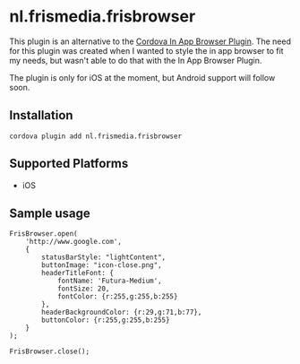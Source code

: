 <!---
    Licensed to the Apache Software Foundation (ASF) under one
    or more contributor license agreements.  See the NOTICE file
    distributed with this work for additional information
    regarding copyright ownership.  The ASF licenses this file
    to you under the Apache License, Version 2.0 (the
    "License"); you may not use this file except in compliance
    with the License.  You may obtain a copy of the License at

      http://www.apache.org/licenses/LICENSE-2.0

    Unless required by applicable law or agreed to in writing,
    software distributed under the License is distributed on an
    "AS IS" BASIS, WITHOUT WARRANTIES OR CONDITIONS OF ANY
    KIND, either express or implied.  See the License for the
    specific language governing permissions and limitations
    under the License.
-->

# nl.frismedia.frisbrowser

This plugin is an alternative to the [Cordova In App Browser Plugin](https://github.com/apache/cordova-plugin-inappbrowser).
The need for this plugin was created when I wanted to style the in app browser to fit my needs, but wasn't able to do that with the In App Browser Plugin.

The plugin is only for iOS at the moment, but Android support will follow soon.

## Installation

    cordova plugin add nl.frismedia.frisbrowser

## Supported Platforms

- iOS

## Sample usage

    FrisBrowser.open(
        'http://www.google.com',
        {
            statusBarStyle: "lightContent", 
            buttonImage: "icon-close.png",
            headerTitleFont: {
                fontName: 'Futura-Medium',
                fontSize: 20,
                fontColor: {r:255,g:255,b:255}
            },
            headerBackgroundColor: {r:29,g:71,b:77},
            buttonColor: {r:255,g:255,b:255}
        }
    );
 
    FrisBrowser.close();